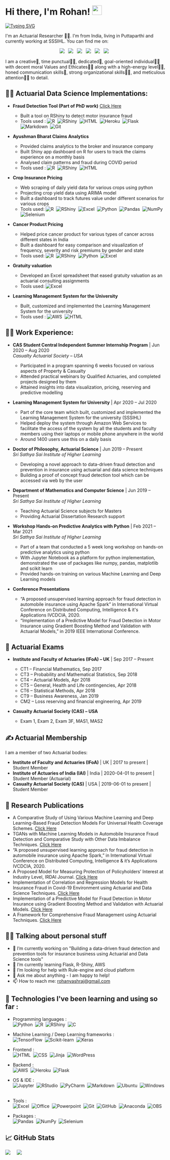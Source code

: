 # Hi there, I'm Rohan! <img src="https://raw.githubusercontent.com/MartinHeinz/MartinHeinz/master/wave.gif" width="30px">
<!-- <p align='center'>
<img src="img/profile.png" width="250px">
</p> -->

[![Typing SVG](http://readme-typing-svg.herokuapp.com?font=&color=%231F04DE&center=true&vCenter=true&width=380&height=45&lines=Actuarial+Data+Science+Researcher;An+Actuary;Data+Science+Enthusiast;Web-App+Developer)](https://git.io/typing-svg)

<!-- 
I'm Rohan 👨‍💻 & I'm a actuarial researcher. I'm from India, living in Puttaparthi and currently working at SSSIHL. You can find me on [![Twitter][1.2]][1],  or on [![LinkedIn][3.2]][3].
-->

I'm an Actuarial Researcher 👨‍💻. I'm from India, living in Puttaparthi and currently working at SSSIHL. You can find me on:

<p align='center'>
    <a href="https://www.linkedin.com/in/rohanyashraj/">
        <img src="https://img.shields.io/badge/LinkedIn-0077B5?&style=for-the-badge&logo=linkedin&logoColor=white" /></a>&nbsp;&nbsp;
    <a href="https://www.researchgate.net/profile/Rohan_Gupta54">
        <img src="https://img.shields.io/badge/ResearchGate-00CCBB?style=for-the-badge&logo=researchgate&logoColor=white" /></a>&nbsp;&nbsp;
    <a href="https://orcid.org/0000-0003-2404-8036">
        <img src="https://img.shields.io/badge/ORCID-A6CE39?style=for-the-badge&logo=orcid&logoColor=white" /></a>&nbsp;&nbsp;
    <a href="https://www.instagram.com/rohanyashraj/">
        <img src="https://img.shields.io/badge/instagram-E4405F?&style=for-the-badge&logo=instagram&logoColor=white" /></a>&nbsp;&nbsp;
    <a href="https://www.facebook.com/rohanyashraj/">
        <img src="https://img.shields.io/badge/Facebook-1877F2?style=for-the-badge&logo=facebook&logoColor=white" /></a>&nbsp;&nbsp;
    <a href="https://scholar.google.com/citations?user=lZ-vk-EAAAAJ&hl=en">
        <img src="https://img.shields.io/badge/Google_Scholar-4285F4?style=for-the-badge&logo=google-scholar&logoColor=white" /></a>&nbsp;&nbsp;
</p>

I am a creative🎡, time punctual👩‍🎓, dedicated🎯, goal-oriented individual👩‍💻 with decent moral Values and Ethicates🙇‍♀️ along with a high-energy level🤹‍♀️, honed communication skills👐, strong organizational skills👮‍♀️, and meticulous attention🕵️‍♀️ to detail.

<!-- <p align='justify'>
As an Actuarial Data Scientist, I pursue research in the area of data-driven fraud detection using actuarial and data science techniques for insurance industry. I use the amalgamation of actuarial science and data science to solve complex problems in the areas of my research. This research is first of its kind in the Indian Insurance Industry. Latest data science techniques, which has shown immense benefit in other field of research, are being used for this work. I have made multiple presentation in international conferences, published 7 research works in international journal and 1 book chapter.
    <br/>
    <br/>
Identifying improved approaches and enhanced solutions to business challenges are activities that drive and inspire me. Exploration, pursuit and motivation are my frameworks for success. I believe that fresh perspectives and trying new techniques help businesses evolve and grow.
</p> -->


## 👨‍💻 Actuarial Data Science Implementations:

- **Fraud Detection Tool (Part of PhD work)** [Click Here](https://sssihlactuarialdatascience.shinyapps.io/InsuranceFraudClassifier/)
    - Built a tool on RShiny to detect motor insurance fraud
    - Tools used : 
    ![R](https://img.shields.io/badge/R-276DC3?logo=r&logoColor=white)&nbsp;
    ![RShiny](https://img.shields.io/badge/R_Shiny-13B5EA?logo=r&logoColor=white)&nbsp;
    ![HTML](https://img.shields.io/badge/HTML-E34F26?logo=html5&logoColor=white)&nbsp;
    ![Heroku](https://img.shields.io/badge/Heroku-430098?logo=heroku&logoColor=white)&nbsp;
    ![Flask](https://img.shields.io/badge/Flask-000000?logo=flask&logoColor=white)&nbsp;
    ![Markdown](https://img.shields.io/badge/Markdown-333333?logo=markdown&logoColor=white)&nbsp;
    ![Git](https://img.shields.io/badge/Git-05122A?logo=git)&nbsp;
    
- **Ayushman Bharat Claims Analytics**
    - Provided claims analytics to the broker and insurance company
    - Built Shiny app dashboard on R for users to track the claims experience on a monthly basis
    - Analysed claim patterns and fraud during COVID period
    - Tools used :
    ![R](https://img.shields.io/badge/R-276DC3?logo=r&logoColor=white)&nbsp;
    ![RShiny](https://img.shields.io/badge/R_Shiny-13B5EA?logo=r&logoColor=white)&nbsp;
    ![HTML](https://img.shields.io/badge/HTML-E34F26?logo=html5&logoColor=white)&nbsp;

- **Crop Insurance Pricing**
    - Web scraping of daily yield data for various crops using python
    - Projecting crop yield data using ARIMA model
    - Built a dashboard to track futures value under different scenarios for various crops
    - Tools used:
    ![R](https://img.shields.io/badge/R-276DC3?logo=r&logoColor=white)&nbsp;
    ![RShiny](https://img.shields.io/badge/R_Shiny-13B5EA?logo=r&logoColor=white)&nbsp;
    ![Excel](https://img.shields.io/badge/MS_Excel-217346?logo=microsoft-excel&logoColor=white)&nbsp;
    ![Python](https://img.shields.io/badge/Python-3776AB?logo=python&logoColor=white)&nbsp;
    ![Pandas](https://img.shields.io/badge/pandas-150458?logo=pandas&logoColor=white)&nbsp;
    ![NumPy](https://img.shields.io/badge/NumPy-013243?logo=numpy&logoColor=white)&nbsp;
    ![Selenium](https://img.shields.io/badge/Selenium-43B02A?logo=selenium&logoColor=white)&nbsp;

- **Cancer Product Pricing**
    - Helped price cancer product for various types of cancer across different states in India
    - Built a dashboard for easy comparison and visualization of frequency, severity and risk premiums by gender and state
    - Tools used:
    ![R](https://img.shields.io/badge/R-276DC3?logo=r&logoColor=white)&nbsp;
    ![RShiny](https://img.shields.io/badge/R_Shiny-13B5EA?logo=r&logoColor=white)&nbsp;
    ![Python](https://img.shields.io/badge/Python-3776AB?logo=python&logoColor=white)&nbsp;
    ![Excel](https://img.shields.io/badge/MS_Excel-217346?logo=microsoft-excel&logoColor=white)&nbsp;

- **Gratuity valuation**
    - Developed an Excel spreadsheet that eased gratuity valuation as an actuarial consulting assignments
    - Tools used:
    ![Excel](https://img.shields.io/badge/MS_Excel-217346?logo=microsoft-excel&logoColor=white)&nbsp;

- **Learning Management System for the University**
    - Built, customized and implemented the Learning Management System for the university
    - Tools used :
    ![AWS](https://img.shields.io/badge/Amazon_AWS-232F3E?logo=amazon-aws&logoColor=white)&nbsp;
    ![HTML](https://img.shields.io/badge/HTML-E34F26?logo=html5&logoColor=white)&nbsp;


## 👨‍💻 Work Experience:

- **CAS Student Central Independent Summer Internship Program** | Jun 2020 – Aug 2020 <br/> *Casualty Actuarial Society – USA* 
    - Participated in a program spanning 6 weeks focused on various aspects of Property & Casualty 
    - Attended practical webinars by Qualified Actuaries, and completed projects designed by them
    - Attained insights into data visualization, pricing, reserving and predictive modelling

- **Learning Management System for University** | Apr 2020 – Jul 2020 <br/>
    - Part of the core team which built, customized and implemented the Learning Management System for the university (SSSIHL)
    - Helped deploy the system through Amazon Web Services to facilitate the access of the system by all the students and faculty members using their laptops or mobile phone anywhere in the world
    - Around 1400 users use this on a daily basis 

- **Doctor of Philosophy, Actuarial Science** | Jun 2019 – Present <br/> *Sri Sathya Sai Institute of Higher Learning*
    - Developing a novel approach to data-driven fraud detection and prevention in insurance using actuarial and data science techniques
    - Building a proof of concept fraud detection tool which can be accessed via web by the user

- **Department of Mathematics and Computer Science** | Jun 2019 – Present <br/> *Sri Sathya Sai Institute of Higher Learning*
    - Teaching Actuarial Science subjects for Masters
    - Providing Actuarial Dissertation Research support

- **Workshop Hands-on Predictive Analytics with Python** | Feb 2021 – Mar 2021 <br/> *Sri Sathya Sai Institute of Higher Learning*
    - Part of a team that conducted a 5 week long workshop on hands-on predictive analytics using python
    - With Jupyter Notebook as a platform for python implementation, demonstrated the use of packages like numpy, pandas, matplotlib and scikit learn
    - Provided hands-on training on various Machine Learning and Deep Learning models

- **Conference Presentations**
    - “A proposed unsupervised learning approach for fraud detection in automobile insurance using Apache Spark” in International Virtual Conference on Distributed Computing, Intelligence & it's Applications IVCDCIA, 2020.
    - “Implementation of a Predictive Model for Fraud Detection in Motor Insurance using Gradient Boosting Method and Validation with Actuarial Models,” in 2019 IEEE International Conference.


## 📜 Actuarial Exams

- **Institute and Faculty of Actuaries (IFoA) – UK** | Sep 2017 – Present
    - CT1 – Financial Mathematics, Sep 2017
    - CT3 – Probability and Mathematical Statistics, Sep 2018
    - CT4 – Actuarial Models, Apr 2018
    - CT5 – General, Health and Life contingencies, Apr 2018
    - CT6 – Statistical Methods, Apr 2018
    - CT9 – Business Awareness, Jan 2019
    - CM2 – Loss reserving and financial engineering, Apr 2019

- **Casualty Actuarial Society (CAS) – USA**
    - Exam 1, Exam 2, Exam 3F, MAS1, MAS2


## ✍ Actuarial Membership

I am a member of two Actuarial bodies:
- **Institute of Faculty and Actuaries (IFoA)** | UK | 2017 to present | Student Member
- **Institute of Actuaries of India (IAI)** | India | 2020-04-01 to present | Student Member (Actuarial)
- **Casualty Actuarial Society (CAS)** | USA | 2019-06-01 to present | Student Member


## 📜 Research Publications
    
+ A Comparative Study of Using Various Machine Learning and Deep Learning-Based Fraud Detection Models For Universal Health Coverage Schemes. [Click Here](https://www.ijettjournal.org/Volume-69/Issue-3/IJETT-V69I3P216.pdf)
+ TGANs with Machine Learning Models in Automobile Insurance Fraud Detection and Comparative Study with Other Data Imbalance Techniques. [Click Here](https://www.ijrte.org/wp-content/uploads/papers/v9i5/E5277019521.pdf)
+ “A proposed unsupervised learning approach for fraud detection in automobile insurance using Apache Spark,” in International Virtual Conference on Distributed Computing, Intelligence & it’s Applications IVCDCIA, 2020.
+ A Proposed Model for Measuring Protection of Policyholders’ Interest at Industry Level, IRDAI Journal. [Click Here](https://www.irdai.gov.in/admincms/cms/uploadedfiles/Journal%20IRDAI%2028.02.2020.pdf)
+ Implementation of Correlation and Regression Models for Health Insurance Fraud in Covid-19 Environment using Actuarial and Data Science Techniques. [Click Here](https://www.ijrte.org/wp-content/uploads/papers/v9i3/C4686099320.pdf)
+ Implementation of a Predictive Model for Fraud Detection in Motor Insurance using Gradient Boosting Method and Validation with Actuarial Models. [Click Here](https://ieeexplore.ieee.org/document/9167733/)
+ A Framework for Comprehensive Fraud Management using Actuarial Techniques. [Click Here](https://www.ijser.org/researchpaper/A-Framework-for-Comprehensive-Fraud-Management-using-Actuarial-Techniques.pdf)
</details>


## 🤷‍♂️ Talking about personal stuff

- 🔭 I’m currently working on "Building a data-driven fraud detection and prevention tools for insurance business using Actuarial and Data Science tools"
- 🌱 I’m currently learning Flask, R-Shiny, AWS
- 🤔 I’m looking for help with Rule-engine and cloud platform
- 💬 Ask me about anything - I am happy to help!
- 📫 How to reach me: rohanyashraj@gmail.com


## 🔧 Technologies I've been learning and using so far :
- Programming languages : <br />
    ![Python](https://img.shields.io/badge/Python-3776AB?logo=python&logoColor=white)&nbsp;
    ![R](https://img.shields.io/badge/R-276DC3?logo=r&logoColor=white)&nbsp;
    ![RShiny](https://img.shields.io/badge/R_Shiny-13B5EA?logo=r&logoColor=white)&nbsp;
    ![C](https://img.shields.io/badge/C-A8B9CC?logo=c&logoColor=white)&nbsp;
    
- Machine Learning / Deep Learning frameworks : <br />
    ![TensorFlow](https://img.shields.io/badge/TensorFlow-FF6F00?logo=TensorFlow&logoColor=white)&nbsp;
    ![Scikit-learn](http://img.shields.io/badge/scikit--learn-F7931E?logo=scikit-learn&logoColor=white)&nbsp;
    ![Keras](https://img.shields.io/badge/Keras-D00000?logo=Keras&logoColor=white)&nbsp;
    
- Frontend : <br />
    ![HTML](https://img.shields.io/badge/HTML-E34F26?logo=html5&logoColor=white)&nbsp;
    ![CSS](https://img.shields.io/badge/CSS-1572B6?logo=css3&logoColor=white)&nbsp;
    ![Jinja](https://img.shields.io/badge/Jinja-B41717?logo=jinja&logoColor=white)&nbsp;
    ![WordPress](https://img.shields.io/badge/WordPress-21759B?logo=wordpress&logoColor=white)&nbsp;

- Backend : <br />
    ![AWS](https://img.shields.io/badge/Amazon_AWS-232F3E?logo=amazon-aws&logoColor=white)&nbsp;
    ![Heroku](https://img.shields.io/badge/Heroku-430098?logo=heroku&logoColor=white)&nbsp;
    ![Flask](https://img.shields.io/badge/Flask-000000?logo=flask&logoColor=white)&nbsp;
    
- OS & IDE : <br />
    ![Jupyter](https://img.shields.io/badge/Jupyter-333333?logo=Jupyter)&nbsp;
    ![RStudio](https://img.shields.io/badge/RStudio-75AADB?logo=rstudio&logoColor=white)&nbsp;
    ![PyCharm](https://img.shields.io/badge/PyCharm-000000?logo=pycharm&logoColor=white)&nbsp;
    ![Markdown](https://img.shields.io/badge/Markdown-333333?logo=markdown&logoColor=white)&nbsp;
    ![Ubuntu](https://img.shields.io/badge/Ubuntu-333333?logo=Ubuntu)&nbsp;
    ![Windows](https://img.shields.io/badge/Windows-333333?logo=Windows&logoColor=white)&nbsp;
    
- Tools : <br />
    ![Excel](https://img.shields.io/badge/MS_Excel-217346?logo=microsoft-excel&logoColor=white)&nbsp;
    ![Office](https://img.shields.io/badge/MS_Office-D83B01?logo=microsoft-office&logoColor=white)&nbsp;
    ![Powerpoint](https://img.shields.io/badge/MS_PowerPoint-B7472A?logo=microsoft-powerpoint&logoColor=white)&nbsp;
    ![Git](https://img.shields.io/badge/Git-05122A?logo=git)&nbsp;
    ![GitHub](https://img.shields.io/badge/GitHub-05122A?logo=github&logoColor=white)&nbsp;
    ![Anaconda](https://img.shields.io/badge/Anaconda-333333?logo=Anaconda)&nbsp;
    ![OBS](https://img.shields.io/badge/OBS_Studio-302E31?logo=obs-studio&logoColor=white)&nbsp;

- Packages : <br />
    ![Pandas](https://img.shields.io/badge/pandas-150458?logo=pandas&logoColor=white)&nbsp;
    ![NumPy](https://img.shields.io/badge/NumPy-013243?logo=numpy&logoColor=white)&nbsp;
    ![Selenium](https://img.shields.io/badge/Selenium-43B02A?logo=selenium&logoColor=white)&nbsp;


## &#x1f4c8; GitHub Stats

<div>
    <img align="top" src="https://github-readme-stats.vercel.app/api/top-langs/?username=RohanYashraj&layout=compact" />&nbsp;&nbsp;&nbsp;&nbsp;
    <img align="top" src="https://github-readme-stats.vercel.app/api?username=RohanYashraj&count_private=true&show_icons=true&theme=default&hide_rank=true&disable_animations=true&custom_title=Stats" />&nbsp;&nbsp;
</div>

<!-- Resources -->
<!-- Icons: https://simpleicons.org/ -->
<!-- GitHub Stats: https://github.com/anuraghazra/github-readme-stats -->
<!-- Emojis: https://emojipedia.org/emoji/ -->
<!-- HTML Emojis: https://www.fileformat.info/index.htm -->
<!-- Shields: https://shields.io/ -->
<!-- Awesome GitHub Profile README: https://github.com/abhisheknaiidu/awesome-github-profile-readme -->
